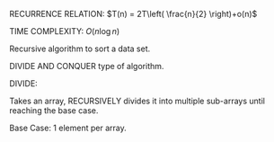 RECURRENCE RELATION: $T(n) = 2T\left( \frac{n}{2} \right)+o(n)$

TIME COMPLEXITY: $O(n\log n)$

Recursive algorithm to sort a data set.

DIVIDE AND CONQUER type of algorithm.

DIVIDE: 

Takes an array, RECURSIVELY divides it into multiple sub-arrays until reaching the base case.

Base Case: 1 element per array.

